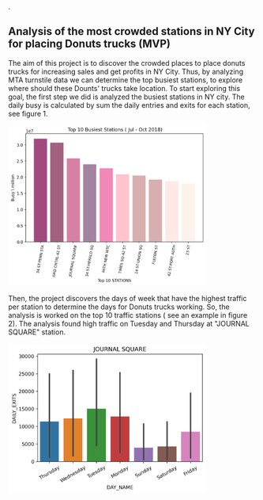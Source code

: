 .

## Analysis of the most crowded stations in NY City for placing Donuts trucks (MVP)


The aim of this project is to discover the crowded places to place donuts trucks for increasing sales and get profits in NY City.
Thus, by analyzing MTA turnstile data we can determine the top busiest stations, to explore where should these Dounts' trucks take location.
To start exploring this goal, the first step we did is analyzed the busiest stations in NY city. The daily busy is calculated by sum the daily entries and exits for each station, see figure 1.








<img src="TOP10BUSYY.png" width='400'/>








Then, the project discovers the days of week that have the highest traffic per station to determine the days for Donuts trucks working. So, the analysis is worked on the top 10 traffic stations ( see an example in figure 2). The analysis found high traffic on  Tuesday and Thursday at "JOURNAL SQUARE" station.


<img src="st.png" width='400'/>


